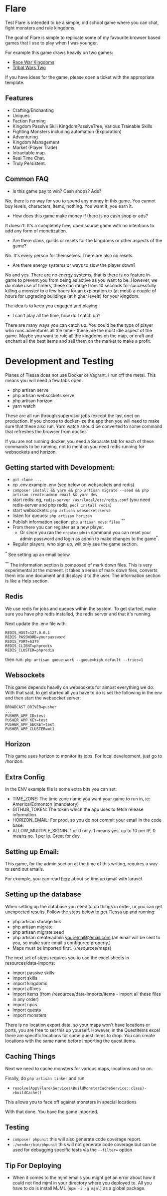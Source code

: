 # Flare
Test
Flare is intended to be a simple, old school game where you can chat, fight monsters and rule kingdoms.

The goal of Flare is simple to replicate some of my favourite browser based games that I use to play when I was younger.

For example this game draws heavily on two games:

- [Race War Kingdoms](http://www.glitchless.com/racewarkingdoms.html)
- [Tribal Wars Two](https://www.innogames.com/games/tribal-wars-2/)

If you have ideas for the game, please open a ticket with the appropriate template.

## Features

- Crafting/Enchanting
- Uniques
- Faction Farming
- Kingdom Passive Skill KingdomPassiveTree, Various Trainable Skills
- Fighting Monsters including automation (Exploration)
- Adventuring
- Kingdom Management
- Market (Player Trade)
- Intractable map.
- Real Time Chat.
- Truly Persistent.

## Common FAQ

- Is this game pay to win? Cash shops? Ads?

No, there is no way for you to spend any money in this game. You cannot buy levels, characters, items, nothing. You want it, you earn it.

- How does this game make money if there is no cash shop or ads?

It doesn't. It's a completely free, open source game with no intentions to add any form of 
monetization.

- Are there clans, guilds or resets for the kingdoms or other aspects of the game?

No. It's every person for themselves. There are also no resets.

- Are there energy systems or ways to slow the player down?

No and yes. There are no energy systems, that is there is no feature in-game to prevent you from being as active as you want to be. 
However, we do make use of timers, these can range from 10 seconds for successfully killing a monster to a few hours for an exploration to (at most) a couple of hours for upgrading buildings (at higher levels) for your kingdom.

The idea is to keep you engaged and playing.

- I can't play all the time, how do I catch up?

There are many ways you can catch up. You could be the type of player who runs adventures all the time - these are the most idle aspect of the game. Maybe you want to rule all the kingdoms on the map, or craft and enchant all the best items and sell them on the market to make a profit.

# Development and Testing

Planes of Tlessa does not use Docker or Vagrant. I run off the metal. This means you will need a few tabs open:

- php artisan serve
- php artisan websockets:serve
- php artisan horizon
- yarn watch

These are all run through supervisor jobs (except the last one) on production. If you choose to docker-ize the app then you will need to make
sure that these also run. Yarn watch should be converted to some command that refreshes the browser from docker.

If you are not running docker, you need a Separate tab for each of these commands to be running, 
not to mention you need redis running for websockets and horizon.

## Getting started with Development:

- `git clone ...`
- cp .env.example .env (see below on websockets and redis)
- `composer install && yarn && php artisan migrate --seed && php artisan create:admin email && yarn dev`
- start redis: eg, `redis-server /usr/local/etc/redis.conf` (you need redis-server and php redis, `pecl install redis`)
- start websockets: `php artisan websocket:serve`
- listen for queues: `php artisan horizon`
- Publish information section: `php artisan move:files` <sup>**</sup>
- From there you can register as a new player.
  - Or since you ran the `create:admin` command you can reset your admin password and login as admin to make changes to the game<sup>*</sup>.
- Regular players, who sign up, will only see the game section.

<sup>*</sup> See setting up an email below.

<sup>**</sup> The information section is composed of mark down files. This is very experimental at the moment. It takes a series of mark down files, converts them into one document and displays it to the user. The information section is like a Help section.

## Redis

We use redis for jobs and queues within the system. To get started, make sure you have php redis installed, the redis server and that it's running.

Next update the .env file with:

```
REDIS_HOST=127.0.0.1
REDIS_PASSWORD=yourpassword
REDIS_PORT=6379
REDIS_CLIENT=phpredis
REDIS_CLUSTER=phpredis
```

then run: `php artisan queue:work --queue=high,default --tries=1`

## Websockets

This game depends heavily on websockets for almost everything we do. With that said, to get started all you have to do is set the following in the env
and then start the websocket server:

```
BROADCAST_DRIVER=pusher
...
PUSHER_APP_ID=test
PUSHER_APP_KEY=test
PUSHER_APP_SECRET=test
PUSHER_APP_CLUSTER=mt1
```

## Horizon

This game uses horizon to monitor its jobs. For local development, just go to /horizon.

## Extra Config

In the ENV example file is some extra bits you can set:

- TIME_ZONE: The time zone name you want your game to run in, ie: America/Edmonton (mandatory)
- GITHUB_TOKEN: The token which the app uses to fetch release information.
- HORIZON_EMAIL: For prod, so you do not commit your email in the code base.
- ALLOW_MUlTIPLE_SIGNIN: 1 or 0 only. 1 means yes, up to 10 per IP, 0 means no. 1 per ip. Great for dev.

## Setting up Email:

This game, for the admin section at the time of this writing, requires a way to send out emails.

For example, you can read [here](https://medium.com/@agavitalis/how-to-send-an-email-in-laravel-using-gmail-smtp-server-53d962f01a0c) about setting up gmail with laravel.

## Setting up the database

When setting up the database you need to do things in order, or you can get unexpected results. Follow the steps below to get Tlessa up and running:

- php artisan storage:link
- php artisan migrate
- php artisan migrate:seed
- php artisan create:admin youremail@email.com (an email will be sent to you, so make sure email s configured properly.)
- Maps must be imported first. (/resources/maps)

The next set of steps requires you to use the excel sheets in resources/data-imports:

- import passive skills
- import skills
- import kingdoms
- import affixes
- import items (from /resources/data-imports/items - import all these files in any order)
- import npcs
- import quests
- import monsters

There is no location export data, so your maps won't have locations or ports, you are free to set this up yourself. However, in the QuestItems excel there are specific locations
for some quest items to drop. You can create locations with the same name before importing the quest items.

## Caching Things

Next we need to cache monsters for various maps, locations and so on.

Finally, do `php artisan tinker` and run:

- `resolve(App\Flare\Services\BuildMonsterCacheService::class)->buildCache()`

This allows you to face off against monsters in special locations

With that done. You have the game imported.

## Testing

- `composer phpunit` this will also generate code coverage report.
- `./vendor/bin/phpunit` this will not generate code coverage but can be used for debugging specific tests via the `--filter=` option

## Tip For Deploying

- When it comes to the mjml emails you might get an error about how it could not find mjml in your directory where you deployed to.
  All you have to do is install MJML (`npm -i -g mjml`) as a global package.
